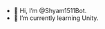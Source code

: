 - 👋 Hi, I’m @Shyam1511Bot.
- 🌱 I’m currently learning Unity.


<!---
Shyam1511Bot/Shyam1511Bot is a ✨ special ✨ repository because its `README.md` (this file) appears on your GitHub profile.
You can click the Preview link to take a look at your changes.
--->
